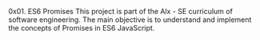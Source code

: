 0x01. ES6 Promises
This project is part of the Alx - SE curriculum of software engineering. The main objective is to understand and implement the concepts of Promises in ES6 JavaScript.
